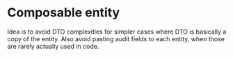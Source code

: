 # Composable entity

Idea is to avoid DTO complexities for simpler cases where DTO is basically a copy of the entity.
Also avoid pasting audit fields to each entity, when those are rarely actually used in code.

